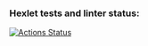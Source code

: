 ### Hexlet tests and linter status:
[![Actions Status](https://github.com/MaryKom/java-project-78/workflows/hexlet-check/badge.svg)](https://github.com/MaryKom/java-project-78/actions)
